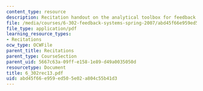 ```yaml
---
content_type: resource
description: Recitation handout on the analytical toolbox for feedback systems.
file: /media/courses/6-302-feedback-systems-spring-2007/abd45f66e959ed505e02a804c55b41d3_6_302rec13.pdf
file_type: application/pdf
learning_resource_types:
- Recitations
ocw_type: OCWFile
parent_title: Recitations
parent_type: CourseSection
parent_uid: 5667c63a-09ff-e158-1e89-d49a0035050d
resourcetype: Document
title: 6_302rec13.pdf
uid: abd45f66-e959-ed50-5e02-a804c55b41d3
---
```

